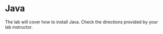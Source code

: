 # Java

The lab will cover how to install Java. Check the directions provided by your
lab instructor.
